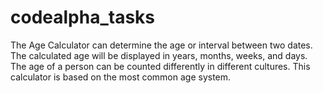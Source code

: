 # codealpha_tasks
The Age Calculator can determine the age or interval between two dates. The calculated age will be displayed in years, months, weeks,  and days. The age of a person can be counted differently in different cultures. This calculator is based on the most common age system.
